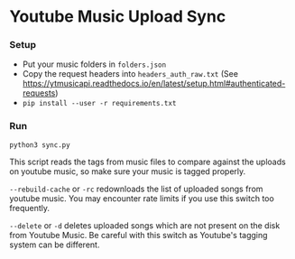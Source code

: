 # Youtube Music Upload Sync

### Setup
- Put your music folders in `folders.json`
- Copy the request headers into `headers_auth_raw.txt`
(See https://ytmusicapi.readthedocs.io/en/latest/setup.html#authenticated-requests)
- `pip install --user -r requirements.txt`

### Run
`python3 sync.py`

This script reads the tags from music files to compare against the uploads on youtube music, so make sure your music is tagged properly.

`--rebuild-cache` or `-rc` redownloads the list of uploaded songs from youtube music. You may encounter rate limits if you use this switch too frequently.

`--delete` or `-d` deletes uploaded songs which are not present on the disk from Youtube Music. Be careful with this switch as Youtube's tagging system can be different.